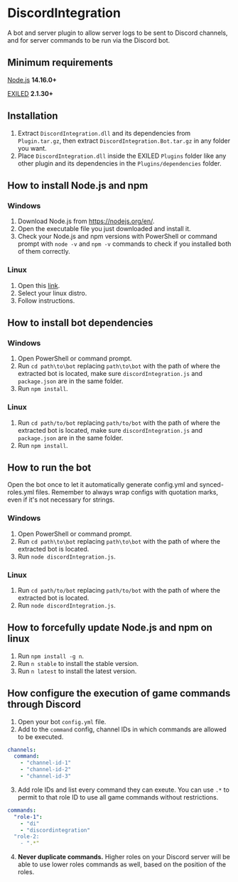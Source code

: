 # DiscordIntegration

A bot and server plugin to allow server logs to be sent to Discord channels, and for server commands to be run via the Discord bot.

## Minimum requirements
[Node.js](https://nodejs.org/en/) **14.16.0+**

[EXILED](https://github.com/Exiled-Team/EXILED/releases/latest) **2.1.30+**

## Installation
1. Extract `DiscordIntegration.dll` and its dependencies from `Plugin.tar.gz`, then extract `DiscordIntegration.Bot.tar.gz` in any folder you want.
2. Place `DiscordIntegration.dll` inside the EXILED `Plugins` folder like any other plugin and its dependencies in the `Plugins/dependencies` folder.

## How to install Node.js and npm

### Windows
1. Download Node.js from https://nodejs.org/en/.
2. Open the executable file you just downloaded and install it.
3. Check your Node.js and npm versions with PowerShell or command prompt with `node -v` and `npm -v` commands to check if you installed both of them correctly.

### Linux
1. Open this [link](https://nodejs.org/en/download/package-manager/).
2. Select your linux distro.
3. Follow instructions.

## How to install bot dependencies

### Windows

1. Open PowerShell or command prompt.
2. Run `cd path\to\bot` replacing `path\to\bot` with the path of where the extracted bot is located, make sure `discordIntegration.js` and `package.json` are in the same folder.
3. Run `npm install`.

### Linux

1. Run `cd path/to/bot` replacing `path/to/bot` with the path of where the extracted bot is located, make sure `discordIntegration.js` and `package.json` are in the same folder.
2. Run `npm install`.

## How to run the bot

Open the bot once to let it automatically generate config.yml and synced-roles.yml files.
Remember to always wrap configs with quotation marks, even if it's not necessary for strings.

### Windows

1. Open PowerShell or command prompt.
2. Run `cd path\to\bot` replacing `path\to\bot` with the path of where the extracted bot is located.
2. Run `node discordIntegration.js`.

### Linux

1. Run `cd path/to/bot` replacing `path/to/bot` with the path of where the extracted bot is located.
2. Run `node discordIntegration.js`.

## How to forcefully update Node.js and npm on linux

1. Run `npm install -g n`.
2. Run `n stable` to install the stable version.
3. Run `n latest` to install the latest version.

## How configure the execution of game commands through Discord

1. Open your bot `config.yml` file.
2. Add to the `command` config, channel IDs in which commands are allowed to be executed.

```yaml
channels:
  command:
    - "channel-id-1"
    - "channel-id-2"
    - "channel-id-3"
```

3. Add role IDs and list every command they can exeute. You can use `.*` to permit to that role ID to use all game commands without restrictions.

```yaml
commands:
  "role-1":
    - "di"
    - "discordintegration"
  "role-2:
    - ".*"
 ```

4. **Never duplicate commands.** Higher roles on your Discord server will be able to use lower roles commands as well, based on the position of the roles.
